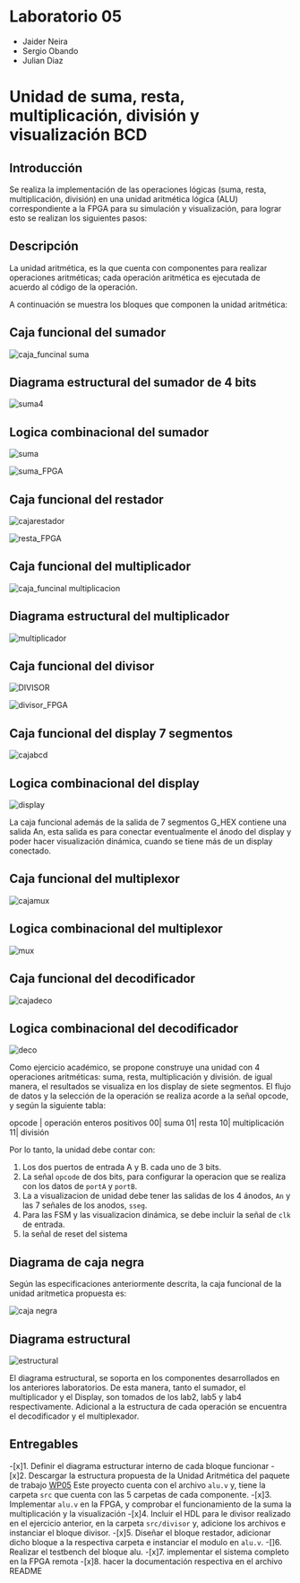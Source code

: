 # Laboratorio 05

* Jaider Neira
* Sergio Obando
* Julian Diaz

# Unidad de suma, resta, multiplicación, división y visualización BCD

## Introducción

Se realiza la implementación de las operaciones lógicas (suma, resta, multiplicación, división) en una unidad aritmética lógica (ALU) correspondiente a la FPGA para su simulación y visualización, para lograr esto se realizan los siguientes pasos:

## Descripción 
La unidad aritmética, es la que cuenta con componentes para realizar operaciones aritméticas; cada operación aritmética es ejecutada de acuerdo al código de la operación.
 
A continuación se muestra los bloques que componen la unidad aritmética:
 
## **Caja funcional del sumador**
![caja_funcinal suma](https://github.com/ELINGAP-7545/lab05-grupo1/blob/master/fig/caja_funcinal%20suma.JPG)
## **Diagrama estructural del sumador de 4 bits**
![suma4](https://github.com/ELINGAP-7545/lab05-grupo1/blob/master/fig/suma4.jpeg)
## **Logica combinacional del sumador**
![suma](https://github.com/ELINGAP-7545/lab05-grupo1/blob/master/fig/suma.JPG)

 ![suma_FPGA](https://github.com/ELINGAP-7545/lab05-grupo1/blob/master/fig/suma_FPGA.JPG)
 
## **Caja funcional del restador**
![cajarestador](https://github.com/ELINGAP-7545/lab05-grupo1/blob/master/fig/cajarestador.png)

![resta_FPGA](https://github.com/ELINGAP-7545/lab05-grupo1/blob/master/fig/resta_FPGA.JPG)

## **Caja funcional del multiplicador**
![caja_funcinal multiplicacion](https://github.com/ELINGAP-7545/lab05-grupo1/blob/master/fig/caja_funcinal%20multiplicacion.JPG)
## **Diagrama estructural del multiplicador**
![multiplicador](https://github.com/ELINGAP-7545/lab05-grupo1/blob/master/fig/multiplicador.jpeg)

## **Caja funcional del divisor**
![DIVISOR](https://github.com/ELINGAP-7545/lab05-grupo1/blob/master/fig/DIVISOR.jpg)

![divisor_FPGA](https://github.com/ELINGAP-7545/lab05-grupo1/blob/master/fig/divisor_FPGA.JPG)

## **Caja funcional del display 7 segmentos**
![cajabcd](https://github.com/ELINGAP-7545/lab05-grupo1/blob/master/fig/cajabcd.JPG)
## **Logica combinacional del display**
![display](https://github.com/ELINGAP-7545/lab05-grupo1/blob/master/fig/display.JPG)

La caja funcional además de la salida de 7 segmentos G_HEX contiene una salida An, esta salida es para conectar eventualmente el ánodo del display y poder hacer visualización dinámica, cuando se tiene más de un display conectado.

## **Caja funcional del multiplexor**
![cajamux](https://github.com/ELINGAP-7545/lab05-grupo1/blob/master/fig/cajamux.png)
## **Logica combinacional del multiplexor**
![mux](https://github.com/ELINGAP-7545/lab05-grupo1/blob/master/fig/mux.JPG)

## **Caja funcional del decodificador**
![cajadeco](https://github.com/ELINGAP-7545/lab05-grupo1/blob/master/fig/cajadeco.png)
## **Logica combinacional del decodificador**
![deco](https://github.com/ELINGAP-7545/lab05-grupo1/blob/master/fig/deco.JPG)


Como ejercicio académico, se propone construye una unidad con 4 operaciones aritméticas: suma, resta, multiplicación y división.  de igual manera, el resultados se visualiza en los display de siete segmentos. El flujo de datos y la selección de la operación se realiza acorde a la señal opcode, y según la siguiente tabla:


opcode | operación  enteros positivos
00| suma
01| resta 
10|  multiplicación
11| división 

Por lo tanto, la unidad debe contar con:

1. Los dos puertos de entrada A y B. cada uno de  3 bits.
2. La señal `opcode` de dos bits, para configurar la operacion que se realiza con los datos de `portA` y `portB`.
3. La a visualizacion de unidad debe tener las salidas de los 4 ánodos, `An`  y las 7 señales de los anodos, `sseg`.
4. Para las FSM  y las visualizacion dinámica, se debe incluir la señal de `clk` de entrada.
5. la señal de reset del sistema

## Diagrama de caja negra

Según las especificaciones anteriormente descrita, la caja funcional de la unidad aritmetica propuesta es:

![caja negra](https://github.com/Fabeltranm/SPARTAN6-ATMEGA-MAX5864/blob/master/lab/lab06_Unidad_aritmetica/doc/cajanegra.png)


## Diagrama estructural

![estructural](https://github.com/Fabeltranm/SPARTAN6-ATMEGA-MAX5864/blob/master/lab/lab06_Unidad_aritmetica/doc/diagraEstructural.png)


El diagrama estructural, se soporta en los componentes desarrollados en los anteriores laboratorios. De esta manera,  tanto el sumador, el multiplicador  y el Display, son tomados de los lab2, lab5 y lab4  respectivamente. Adicional a la estructura de cada operación se encuentra el decodificador  y el multiplexador.

## Entregables

-[x]1. Definir el diagrama estructurar interno de cada bloque funcionar 
-[x]2. Descargar la estructura propuesta de la  Unidad Aritmética del paquete de trabajo [WP05](https://classroom.github.com/g/dHrBou9a) Este proyecto cuenta con el archivo `alu.v` y, tiene la carpeta `src` que cuenta con las 5 carpetas de cada componente.
-[x]3. Implementar `alu.v` en la FPGA, y  comprobar el funcionamiento  de la suma la multiplicación y la visualización
-[x]4. Incluir el  HDL para le divisor  realizado en el ejercicio anterior, en la carpeta `src/divisor`  y, adicione los archivos e instanciar el bloque divisor.
-[x]5. Diseñar el bloque restador, adicionar dicho bloque a la respectiva carpeta e instanciar el modulo en `alu.v`.
-[]6. Realizar el testbench del bloque alu.
-[x]7. implementar el sistema completo en la FPGA remota
-[x]8. hacer la documentación respectiva en el archivo README
  

